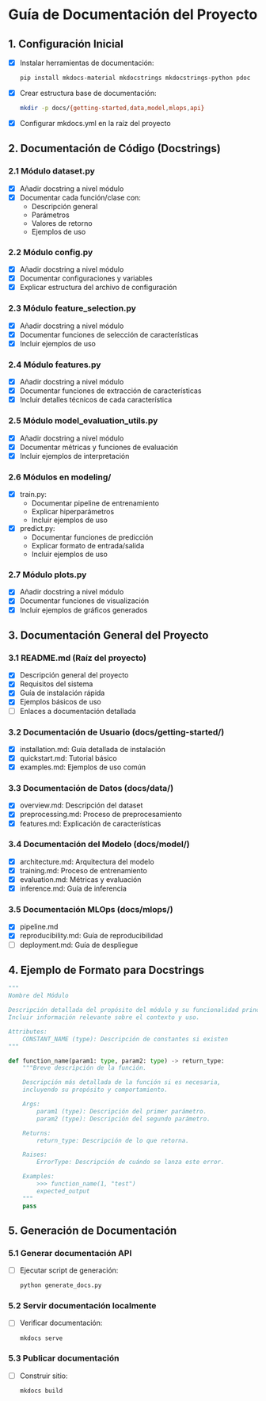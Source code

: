 # Guía de Documentación del Proyecto

## 1. Configuración Inicial

-   [x] Instalar herramientas de documentación:

    ```bash
    pip install mkdocs-material mkdocstrings mkdocstrings-python pdoc
    ```

-   [x] Crear estructura base de documentación:

    ```bash
    mkdir -p docs/{getting-started,data,model,mlops,api}
    ```

-   [x] Configurar mkdocs.yml en la raíz del proyecto

## 2. Documentación de Código (Docstrings)

### 2.1 Módulo dataset.py

-   [x] Añadir docstring a nivel módulo
-   [x] Documentar cada función/clase con:
    -   Descripción general
    -   Parámetros
    -   Valores de retorno
    -   Ejemplos de uso

### 2.2 Módulo config.py

-   [x] Añadir docstring a nivel módulo
-   [x] Documentar configuraciones y variables
-   [x] Explicar estructura del archivo de configuración

### 2.3 Módulo feature_selection.py

-   [x] Añadir docstring a nivel módulo
-   [x] Documentar funciones de selección de características
-   [x] Incluir ejemplos de uso

### 2.4 Módulo features.py

-   [x] Añadir docstring a nivel módulo
-   [x] Documentar funciones de extracción de características
-   [x] Incluir detalles técnicos de cada característica

### 2.5 Módulo model_evaluation_utils.py

-   [x] Añadir docstring a nivel módulo
-   [x] Documentar métricas y funciones de evaluación
-   [x] Incluir ejemplos de interpretación

### 2.6 Módulos en modeling/

-   [x] train.py:
    -   Documentar pipeline de entrenamiento
    -   Explicar hiperparámetros
    -   Incluir ejemplos de uso
-   [x] predict.py:
    -   Documentar funciones de predicción
    -   Explicar formato de entrada/salida
    -   Incluir ejemplos de uso

### 2.7 Módulo plots.py

-   [x] Añadir docstring a nivel módulo
-   [x] Documentar funciones de visualización
-   [x] Incluir ejemplos de gráficos generados

## 3. Documentación General del Proyecto

### 3.1 README.md (Raíz del proyecto)

-   [x] Descripción general del proyecto
-   [x] Requisitos del sistema
-   [x] Guía de instalación rápida
-   [x] Ejemplos básicos de uso
-   [ ] Enlaces a documentación detallada

### 3.2 Documentación de Usuario (docs/getting-started/)

-   [x] installation.md: Guía detallada de instalación
-   [x] quickstart.md: Tutorial básico
-   [x] examples.md: Ejemplos de uso común

### 3.3 Documentación de Datos (docs/data/)

-   [x] overview.md: Descripción del dataset
-   [x] preprocessing.md: Proceso de preprocesamiento
-   [x] features.md: Explicación de características

### 3.4 Documentación del Modelo (docs/model/)

-   [x] architecture.md: Arquitectura del modelo
-   [x] training.md: Proceso de entrenamiento
-   [x] evaluation.md: Métricas y evaluación
-   [x] inference.md: Guía de inferencia

### 3.5 Documentación MLOps (docs/mlops/)

-   [x] pipeline.md
-   [x] reproducibility.md: Guía de reproducibilidad
-   [ ] deployment.md: Guía de despliegue

## 4. Ejemplo de Formato para Docstrings

```python
"""
Nombre del Módulo

Descripción detallada del propósito del módulo y su funcionalidad principal.
Incluir información relevante sobre el contexto y uso.

Attributes:
    CONSTANT_NAME (type): Descripción de constantes si existen
"""

def function_name(param1: type, param2: type) -> return_type:
    """Breve descripción de la función.

    Descripción más detallada de la función si es necesaria,
    incluyendo su propósito y comportamiento.

    Args:
        param1 (type): Descripción del primer parámetro.
        param2 (type): Descripción del segundo parámetro.

    Returns:
        return_type: Descripción de lo que retorna.

    Raises:
        ErrorType: Descripción de cuándo se lanza este error.

    Examples:
        >>> function_name(1, "test")
        expected_output
    """
    pass
```

## 5. Generación de Documentación

### 5.1 Generar documentación API

-   [ ] Ejecutar script de generación:
    ```bash
    python generate_docs.py
    ```

### 5.2 Servir documentación localmente

-   [ ] Verificar documentación:
    ```bash
    mkdocs serve
    ```

### 5.3 Publicar documentación

-   [ ] Construir sitio:
    ```bash
    mkdocs build
    ```
